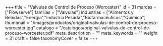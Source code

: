 +++
title = "Valvulas de Control de Proceso (Worcester)"
id = 31
marcas = ["Flowserve"]
familias = ["Valvulas"]
industrias = ["Alimentos y Bebidas","Energía","Industria Pesada","Biofarmacéuticos","Química"]
thumbnail = "/images/productos/original-valvulas-de-control-de-proceso-worcester.jpg"
catalogo = "/catalogos/original-valvulas-de-control-de-proceso-worcester.pdf"
meta_description = ""
meta_keywords = ""
weight = 31
draft = false
taxonomyCover = false
+++
